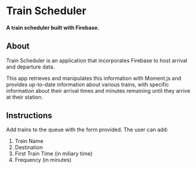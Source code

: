 # Train Scheduler
#### A train scheduler built with Firebase.

## About
Train Scheduler is an application that incorporates Firebase to host arrival and departure data.

This app retrieves and manipulates this information with Moment.js and provides up-to-date information about various trains, with specific information about their arrival times and minutes remaining until they arrive at their station. 

## Instructions
Add trains to the queue with the form provided. The user can add: 
1. Train Name
2. Destination
3. First Train Time (in miliary time)
4. Frequency (in minutes)
